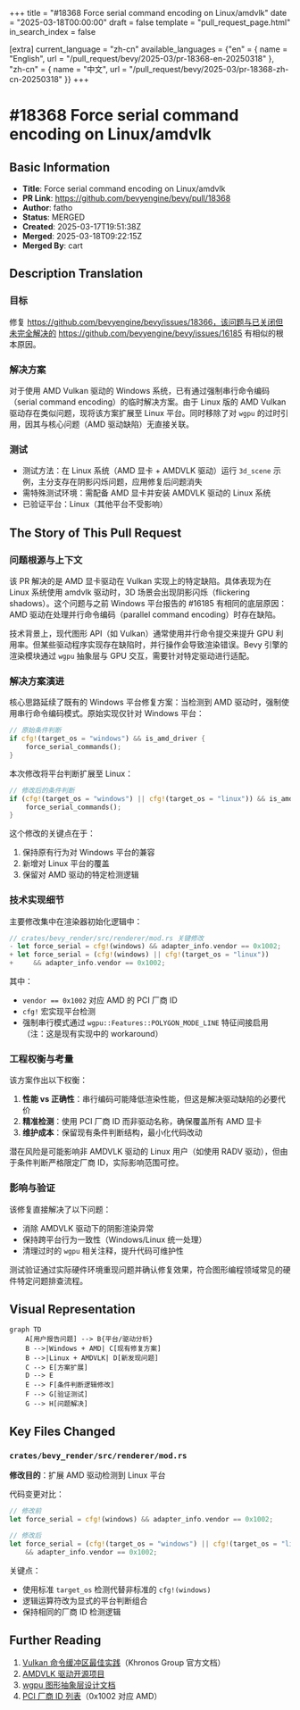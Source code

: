 +++
title = "#18368 Force serial command encoding on Linux/amdvlk"
date = "2025-03-18T00:00:00"
draft = false
template = "pull_request_page.html"
in_search_index = false

[extra]
current_language = "zh-cn"
available_languages = {"en" = { name = "English", url = "/pull_request/bevy/2025-03/pr-18368-en-20250318" }, "zh-cn" = { name = "中文", url = "/pull_request/bevy/2025-03/pr-18368-zh-cn-20250318" }}
+++

# #18368 Force serial command encoding on Linux/amdvlk

## Basic Information
- **Title**: Force serial command encoding on Linux/amdvlk
- **PR Link**: https://github.com/bevyengine/bevy/pull/18368
- **Author**: fatho
- **Status**: MERGED
- **Created**: 2025-03-17T19:51:38Z
- **Merged**: 2025-03-18T09:22:15Z
- **Merged By**: cart

## Description Translation

### 目标
修复 https://github.com/bevyengine/bevy/issues/18366，该问题与已关闭但未完全解决的 https://github.com/bevyengine/bevy/issues/16185 有相似的根本原因。

### 解决方案
对于使用 AMD Vulkan 驱动的 Windows 系统，已有通过强制串行命令编码（serial command encoding）的临时解决方案。由于 Linux 版的 AMD Vulkan 驱动存在类似问题，现将该方案扩展至 Linux 平台。同时移除了对 `wgpu` 的过时引用，因其与核心问题（AMD 驱动缺陷）无直接关联。

### 测试
- 测试方法：在 Linux 系统（AMD 显卡 + AMDVLK 驱动）运行 `3d_scene` 示例，主分支存在阴影闪烁问题，应用修复后问题消失
- 需特殊测试环境：需配备 AMD 显卡并安装 AMDVLK 驱动的 Linux 系统
- 已验证平台：Linux（其他平台不受影响）

## The Story of This Pull Request

### 问题根源与上下文
该 PR 解决的是 AMD 显卡驱动在 Vulkan 实现上的特定缺陷。具体表现为在 Linux 系统使用 amdvlk 驱动时，3D 场景会出现阴影闪烁（flickering shadows）。这个问题与之前 Windows 平台报告的 #16185 有相同的底层原因：AMD 驱动在处理并行命令编码（parallel command encoding）时存在缺陷。

技术背景上，现代图形 API（如 Vulkan）通常使用并行命令提交来提升 GPU 利用率。但某些驱动程序实现存在缺陷时，并行操作会导致渲染错误。Bevy 引擎的渲染模块通过 `wgpu` 抽象层与 GPU 交互，需要针对特定驱动进行适配。

### 解决方案演进
核心思路延续了既有的 Windows 平台修复方案：当检测到 AMD 驱动时，强制使用串行命令编码模式。原始实现仅针对 Windows 平台：

```rust
// 原始条件判断
if cfg!(target_os = "windows") && is_amd_driver {
    force_serial_commands();
}
```

本次修改将平台判断扩展至 Linux：

```rust
// 修改后的条件判断
if (cfg!(target_os = "windows") || cfg!(target_os = "linux")) && is_amd_driver {
    force_serial_commands();
}
```

这个修改的关键点在于：
1. 保持原有行为对 Windows 平台的兼容
2. 新增对 Linux 平台的覆盖
3. 保留对 AMD 驱动的特定检测逻辑

### 技术实现细节
主要修改集中在渲染器初始化逻辑中：

```rust
// crates/bevy_render/src/renderer/mod.rs 关键修改
- let force_serial = cfg!(windows) && adapter_info.vendor == 0x1002;
+ let force_serial = (cfg!(windows) || cfg!(target_os = "linux")) 
+     && adapter_info.vendor == 0x1002;
```

其中：
- `vendor == 0x1002` 对应 AMD 的 PCI 厂商 ID
- `cfg!` 宏实现平台检测
- 强制串行模式通过 `wgpu::Features::POLYGON_MODE_LINE` 特征间接启用（注：这是现有实现中的 workaround）

### 工程权衡与考量
该方案作出以下权衡：
1. **性能 vs 正确性**：串行编码可能降低渲染性能，但这是解决驱动缺陷的必要代价
2. **精准检测**：使用 PCI 厂商 ID 而非驱动名称，确保覆盖所有 AMD 显卡
3. **维护成本**：保留现有条件判断结构，最小化代码改动

潜在风险是可能影响非 AMDVLK 驱动的 Linux 用户（如使用 RADV 驱动），但由于条件判断严格限定厂商 ID，实际影响范围可控。

### 影响与验证
该修复直接解决了以下问题：
- 消除 AMDVLK 驱动下的阴影渲染异常
- 保持跨平台行为一致性（Windows/Linux 统一处理）
- 清理过时的 `wgpu` 相关注释，提升代码可维护性

测试验证通过实际硬件环境重现问题并确认修复效果，符合图形编程领域常见的硬件特定问题排查流程。

## Visual Representation

```mermaid
graph TD
    A[用户报告问题] --> B{平台/驱动分析}
    B -->|Windows + AMD| C[现有修复方案]
    B -->|Linux + AMDVLK| D[新发现问题]
    C --> E[方案扩展]
    D --> E
    E --> F[条件判断逻辑修改]
    F --> G[验证测试]
    G --> H[问题解决]
```

## Key Files Changed

### `crates/bevy_render/src/renderer/mod.rs`
**修改目的**：扩展 AMD 驱动检测到 Linux 平台

代码变更对比：
```rust
// 修改前
let force_serial = cfg!(windows) && adapter_info.vendor == 0x1002;

// 修改后 
let force_serial = (cfg!(target_os = "windows") || cfg!(target_os = "linux")) 
    && adapter_info.vendor == 0x1002;
```

关键点：
- 使用标准 `target_os` 检测代替非标准的 `cfg!(windows)`
- 逻辑运算符改为显式的平台判断组合
- 保持相同的厂商 ID 检测逻辑

## Further Reading

1. [Vulkan 命令缓冲区最佳实践](https://www.khronos.org/assets/uploads/developers/library/2016-vulkan-devday-uk/4-Command-buffers-in-Vulkan.pdf)（Khronos Group 官方文档）
2. [AMDVLK 驱动开源项目](https://github.com/GPUOpen-Drivers/AMDVLK)
3. [wgpu 图形抽象层设计文档](https://wgpu.rs/architecture.html)
4. [PCI 厂商 ID 列表](https://pcisig.com/membership/member-companies)（0x1002 对应 AMD）